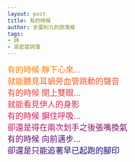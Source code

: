 ```yaml
---
layout: post
title: 有的時候
author: 史蛋利九的部落格
tags:
- 詩
- 高密度詞藻
---
```


<span style="font-size: large;
background: -webkit-linear-gradient(45deg, #ff8a00, #da1b60, #090979);
-webkit-background-clip: text;
-webkit-text-fill-color: transparent;">
有的時候  靜下心來...  
就能聽見耳蝸旁血管跳動的聲音  
有的時候  閉上雙眼...  
就能看見伊人的身影  
有的時候  摒住呼吸...  
卻還是得在兩次划手之後張嘴換氣  
有的時候  向前邁步...  
卻還是只能追著早已起跑的腳印  
</span>

